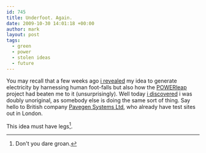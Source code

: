 ```yaml
---
id: 745
title: Underfoot. Again.
date: 2009-10-30 14:01:18 +00:00
author: mark
layout: post
tags:
  - green
  - power
  - stolen ideas
  - future
---
```

You may recall that a few weeks ago [i revealed](http://www.sallonoroff.co.uk/blog/2009/10/underfoot/) my idea to generate electricity by harnessing human foot-falls but also how the [POWERleap](http://www.powerleap.net/) project had beaten me to it (unsurprisingly). Well today [i discovered](http://www.inhabitat.com/2009/10/28/energy-generating-pavement/) i was doubly unoriginal, as somebody else is doing the same sort of thing. Say hello to British company [Pavegen Systems Ltd](http://www.pavegensystems.com/), who already have test sites out in London.

This idea must have legs[^fn-badjoke].

[^fn-badjoke]: Don't you dare groan.
